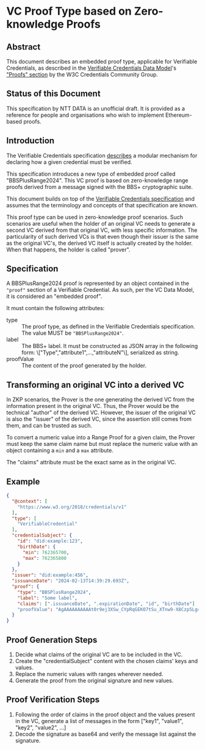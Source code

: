 # VC Proof Type based on Zero-knowledge Proofs

## Abstract

This document describes an embedded proof type, applicable for Verifiable Credentials, as described in the [Verifiable Credentials Data Model](https://w3c.github.io/vc-data-model/)'s ["Proofs" section](https://w3c.github.io/vc-data-model/#proofs-signatures) by the W3C Credentials Community Group.

## Status of this Document
This specification by NTT DATA is an unofficial draft. It is provided as a reference for people and organisations who wish to implement Ethereum-based proofs.

## Introduction

The Verifiable Credentials specification [describes](https://w3c.github.io/vc-data-model/#proofs-signatures) a modular mechanism for declaring how a given credential must be verified.

This specification introduces a new type of embedded proof called "BBSPlusRange2024". This VC proof is based on zero-knowledge range proofs derived from a message signed with the BBS+ cryptographic suite.

This document builds on top of the [Verifiable Credentials specification](https://w3c.github.io/vc-data-model/) and assumes that the terminology and concepts of that specification are known.

This proof type can be used in zero-knowledge proof scenarios. Such scenarios are useful when the holder of an original VC needs to generate a second VC derived from that original VC, with less specific information. The particularity of such derived VCs is that even though their issuer is the same as the original VC's, the derived VC itself is actually created by the holder. When that happens, the holder is called "prover".

## Specification

A BBSPlusRange2024 proof is represented by an object contained in the `"proof"` section of a Verifiable Credential. As such, per the VC Data Model, it is considered an "embedded proof".

It must contain the following attributes:

<dl>
  <dt>type</dt>
  <dd>The proof type, as defined in the Verifiable Credentials specification. The value MUST be <code>"BBSPlusRange2024"</code>.</dd>
  <dt>label</dt>
  <dd>The BBS+ label. It must be constructed as JSON array in the following form: \["Type","attribute1",...,"attributeN"\], serialized as string.</dd>
  <dt>proofValue</dt>
  <dd>The content of the proof generated by the holder.</dd>

</dl>

## Transforming an original VC into a derived VC

In ZKP scenarios, the Prover is the one generating the derived VC from the information present in the original VC. Thus, the Prover would be the technical "author" of the derived VC. However, the issuer of the original VC is also the "issuer" of the derived VC, since the assertion still comes from them, and can be trusted as such.

To convert a numeric value into a Range Proof for a given claim, the Prover must keep the same claim name but must replace the numeric value with an object containing a `min` and a `max` attribute.

The "claims" attribute must be the exact same as in the original VC.

## Example

```json
{
  "@context": [
    "https://www.w3.org/2018/credentials/v1"
  ],
  "type": [
    "VerifiableCredential"
  ],
  "credentialSubject": {
    "id": "did:example:123",
    "birthDate": {
      "min": 762365700,
      "max": 762365800
    }
  },
  "issuer": "did:example:456",
  "issuanceDate": "2024-02-13T14:39:29.693Z",
  "proof": {
    "type": "BBSPlusRange2024",
    "label": "Some label",
    "claims": [".issuanceDate", ".expirationDate", "id", "birthDate"]
    "proofValue": "AgAAAAAAAAAAt0r9ej3XSw_CYpRqGEKO7tSu_XTnw9-X8Czp5Lg4AkHFJ_VQJWlyBG5b7Cecl582tSQhaggQ0ep9Hghrm0JwxxnAd1nygtX0TMR0KPA1WvcvYpy1bKOZLre_TsFotuuDov3XEGB6D7ZqGlZhd3dV1oFLUanTlR38-IgwaRyMwGd_kXpA7Pwnmq7lJtG2L3OYry9HEphoF691oFjH1SLsUtVt0jzgbd4tSy5HlV7c6iqvlpMV26rUp3lbznk5TMTKAgAAAAAAAABZ0e1DcbuZSQ-ojrvkBIC7YHL-VNbEmVuvX99yQmYoVXydCxTZBCgBReFAkqrf9uwNmRVtjakKYEGow6wvQ948kI6WyFKgOBy5YPlQXGYQj43BOQAuXj80D17v1HUSTWga9-xB9Gq86mYLrG6M8bP_AwAAAAAAAACTzd52xwKqD09kz6Hgbwu7oqiMv6O2k5yJ854YxFjQXjO-YpEMzPB-KZtZZkuoJGbTXQkd7pNu6zp42F9c04Vto7402kihd2puGFt6VE3Ui8M2ekj1tuGQxLbKhIUcj1gFq3lqR4ZVZ2sMMUslGw7tuxafkwKARiDWXxqdNPVsOxakjEU1Ma_h9jBa0rQ_RoscqnWrzHP0DzZgax0kyWztu5I4pdbsWgzZlWP1jLf9jXmBj7wjCgPb2rvUZxjihciCGPVbDoJMKuKOVtfFUzbGnur5vZsI1swhBXr4jG5xHDvIb8dsE9Kpk-2frWQVFlhgg8YbSLu5Xm1hWhdqoUcPvJ_AzvjyRLYfLxnx_6T5J_E7xWheWNM6FEEjijPu7KsXhSZwjpO7VRv0mbAZKC94aoLxItygDiiBq2utUK9TKk2Tdap-JAx3Lcp-16Lml4yDrPAHxqVuRi_W8j58t4UbunhBQwYMbWbo9zBOoaI93kimW70dFJrUn21-FYK6ncLVAgAAAAAAAACjvjTaSKF3am4YW3pUTdSLwzZ6SPW24ZDEtsqEhRyPWGzB9JJRnwSy3eFkppzAbB3ghRXxaIylA3NULF_5oEhkAAAAAQAAAAAAAAABAAAAAAAAALh_HDpIoFGvv8kox2KpjQHUBMu-dQCQzjvJL-EUgswm"
  }
}
```

## Proof Generation Steps

1. Decide what claims of the original VC are to be included in the VC.
2. Create the "credentialSubject" content with the chosen claims' keys and values.
3. Replace the numeric values with ranges wherever needed.
4. Generate the proof from the original signature and new values.

## Proof Verification Steps

1. Following the order of claims in the proof object and the values present in the VC, generate a list of messages in the form ["key1", "value1", "key2", "value2", ...]
2. Decode the signature as base64 and verify the message list against the signature.
